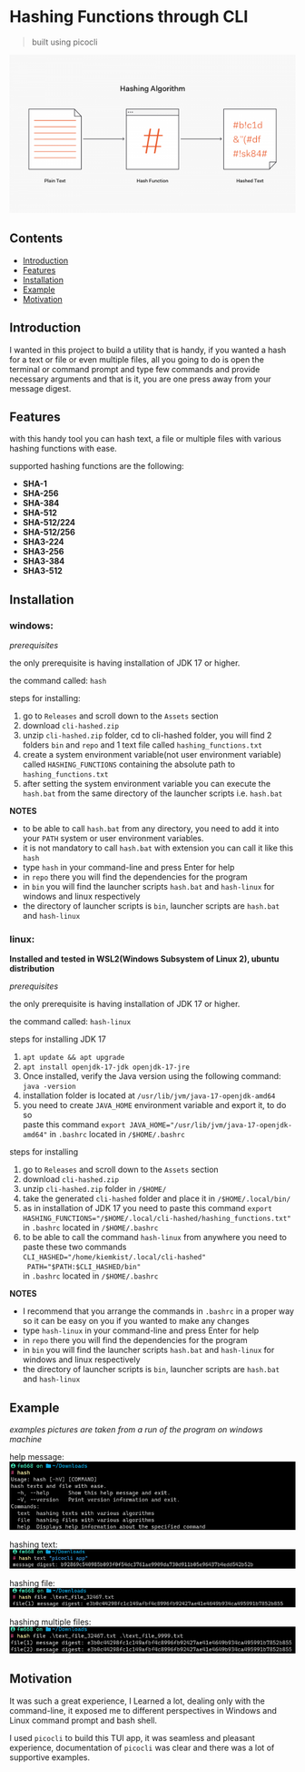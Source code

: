 # Hashing Functions through CLI

> built using picocli

<p align="center">
  <img src="./misc/README-images/600px-Hashing.png" />
</p>

## Contents
- [Introduction](#introduction)
- [Features](#features)
- [Installation](#installation) 
- [Example](#example) 
- [Motivation](#motivation)


## Introduction

I wanted in this project to build a utility that is handy, if you wanted a hash for a text or file or even multiple files, all you going to do is open
the terminal or command prompt and type few commands and provide necessary arguments and that is it, you are one press away from your message digest. 

## Features

with this handy tool you can hash text, a file or multiple files with various hashing functions
with ease.

supported hashing functions are the following:
- **SHA-1**
- **SHA-256**
- **SHA-384**
- **SHA-512**
- **SHA-512/224**
- **SHA-512/256**
- **SHA3-224**
- **SHA3-256**
- **SHA3-384**
- **SHA3-512**


## Installation


### windows:

*prerequisites*
    
the only prerequisite is having installation of JDK 17 or higher.

the command called: `hash`

steps for installing:
1. go to `Releases` and scroll down to the `Assets` section
2. download `cli-hashed.zip`
3. unzip `cli-hashed.zip` folder, cd to cli-hashed folder, you will find 2 folders `bin` and `repo` and 1 text file called `hashing_functions.txt` 
4. create a system environment variable(not user environment variable) called `HASHING_FUNCTIONS` containing the absolute path to `hashing_functions.txt`
5. after setting the system environment variable you can execute the `hash.bat` from the same directory of the launcher scripts i.e. `hash.bat`

**NOTES**
- to be able to call `hash.bat` from any directory, you need to add it into your `PATH` system or user environment variables.
- it is not mandatory to call `hash.bat` with extension you can call it like this `hash`
- type `hash` in your command-line and press Enter for help 
- in `repo` there you will find the dependencies for the program
- in `bin` you will find the launcher scripts `hash.bat` and `hash-linux` for windows and linux respectively
- the directory of launcher scripts is `bin`, launcher scripts are `hash.bat` and `hash-linux`

### linux:

**Installed and tested in WSL2(Windows Subsystem of Linux 2), ubuntu distribution**

*prerequisites*

the only prerequisite is having installation of JDK 17 or higher.

the command called: `hash-linux`

steps for installing JDK 17
1. `apt update && apt upgrade`
2. `apt install openjdk-17-jdk openjdk-17-jre`
3. Once installed, verify the Java version using the following command: `java -version`
4. installation folder is located at `/usr/lib/jvm/java-17-openjdk-amd64`
5. you need to create `JAVA_HOME` environment variable and export it, to do so<br>paste this command `export JAVA_HOME="/usr/lib/jvm/java-17-openjdk-amd64"` in `.bashrc` located in `/$HOME/.bashrc`


steps for installing 

1. go to `Releases` and scroll down to the `Assets` section
2. download `cli-hashed.zip`
3. unzip `cli-hashed.zip` folder in `/$HOME/`
4. take the generated `cli-hashed` folder and place it in `/$HOME/.local/bin/`
5. as in installation of JDK 17 you need to paste this command `export HASHING_FUNCTIONS="/$HOME/.local/cli-hashed/hashing_functions.txt"` in `.bashrc` located in `/$HOME/.bashrc`
6. to be able to call the command `hash-linux` from anywhere you need to paste these two commands<br> `CLI_HASHED="/home/kiemkist/.local/cli-hashed"
 `<br>` PATH="$PATH:$CLI_HASHED/bin"`<br> in `.bashrc` located in `/$HOME/.bashrc`


**NOTES**
- I recommend that you arrange the commands in `.bashrc` in a proper way so it can be easy on you if you wanted to make any changes
- type `hash-linux` in your command-line and press Enter for help
- in `repo` there you will find the dependencies for the program
- in `bin` you will find the launcher scripts `hash.bat` and `hash-linux` for windows and linux respectively
- the directory of launcher scripts is `bin`, launcher scripts are `hash.bat` and `hash-linux`

## Example

*examples pictures are taken from a run of the program on windows machine*

help message:
![help-message](./misc/README-images/help_message.png)

hashing text:
![hashing-text](./misc/README-images/hashing_text.png)

hashing file:
![hashing-file](./misc/README-images/hashing_file.png)

hashing multiple files:
![hashing-multiple-files](./misc/README-images/hashing_multiple_files.png)

## Motivation

It was such a great experience, I Learned a lot, dealing only with the command-line, it exposed me to different perspectives in Windows and Linux command prompt and bash shell.

I used `picocli` to build this TUI app, it was seamless and pleasant experience, documentation of `picocli` was clear and there was a lot of supportive examples.






















